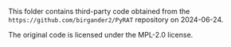 This folder contains third-party code obtained from the `https://github.com/birgander2/PyRAT` repository on 2024-06-24.

The original code is licensed under the MPL-2.0 license.

